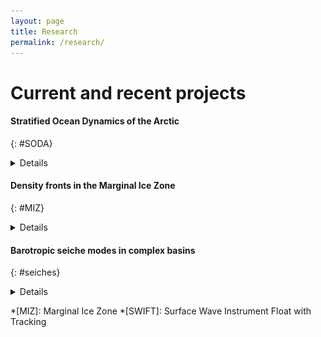 ```yaml
---
layout: page
title: Research
permalink: /research/
---
```


# Current and recent projects

<!-- Oceanography: <br>
* [Stratified Ocean Dynamics of the Arctic](#SODA)
* [Density fronts in the Marginal Ice Zone](#MIZ)


Physical Limnology:<br>
* [Barotropic seiche modes in complex basins](#seiches) -->


#### Stratified Ocean Dynamics of the Arctic
{: #SODA}
<details>
  <summary>
    Details
  </summary>

I am a project member of the Office of Naval Research's Stratified Ocean Dynamics of the Arctic program.  This program is focused on understanding the changes to the upper ocean stratification associated with decreasing summer sea ice and increased open water extent.  

My current work focuses on momentum transfer across the air-ice-ocean interface in the Beaufort Sea.  Observations from three moorings distributed in the Beaufort Sea from Sept 2018 to Sept 2019 show marked variations in the upper ocean momentum, with much higher velocities and more energetic activity at the southern mooring, and signficantly quiter timeseries at the northern mooring.  I am looking at the role of surface stress input in setting the variations between moorings, and investigating how ice mediates that process.

<!-- ![alt text](/assets/CurrentWork_SODA1.png "") -->


For more details about the program, see the project site at:
[http://apl.washington.edu/soda](http://apl.washington.edu/soda){:target="blank"}
</details>

#### Density fronts in the Marginal Ice Zone
{: #MIZ}
<details>
  <summary>
    Details
  </summary>

![](/assets/CurrentWork_MIZ.png "MIZ density fronts"){:width="300px" :class="img-responsive"}

For my MS in Oceanography, I focused on the dynamic evolution of a small-scale upper-ocean front of cold, fresh water near the ice-edge within the Marginal Ice Zone.  This front was measured over a two-day span in the fall of 2014, and persists throughout the measurement period.  I am trying to determine what balance controls the evolution of the front and how it impacts the exchange of heat within the ocean and across the atmosphere-ocean interface.  

I presented posters on this work at the 2018 Ocean Sciences Meeting in Portland, OR and the 2019 Liège Colloquium on Ocean Dynamics in Belgium (see my [publications](/publications/#posters) page to download them).

This project uses data collected as part of the Office of Naval Research MIZ program.  For more details about the program, see the project site at:
[http://apl.washington.edu/miz](http://apl.washington.edu/miz){:target="blank"}

</details>


#### Barotropic seiche modes in complex basins
{: #seiches}
<details>
  <summary>
    Details
  </summary>

  At the University of British Columbia, I studied the effect of geometry on the standing wave modes (or seiches) that can be present within multi-armed fjord-type lakes.  My work involved the development of a simplified analytical model to determine modal periods and structures.  Together with collaborators, I am continuing to compare the predictions made by analytical model to real-world observations in lakes in both Canada and Italy.

</details>




*[MIZ]: Marginal Ice Zone
*[SWIFT]: Surface Wave Instrument Float with Tracking
